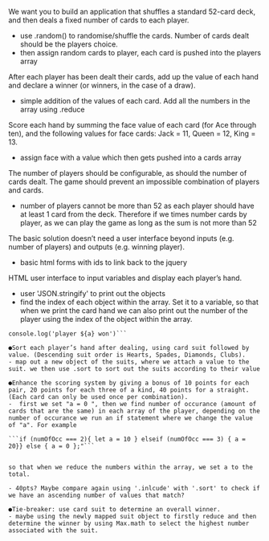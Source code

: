 We want you to build an application that shuffles a standard 52-card deck, and then deals a
fixed number of cards to each player.
  - use .random() to randomise/shuffle the cards. Number of cards dealt should be the players choice.
  - then assign random cards to player, each card is pushed into the players array

After each player has been dealt their cards, add up the value of each hand and declare a
winner (or winners, in the case of a draw).
 - simple addition of the values of each card. Add all the numbers in the array using .reduce


Score each hand by summing the face value of each card (for Ace through ten), and the
following values for face cards: Jack = 11, Queen = 12, King = 13.
  - assign face with a value which then gets pushed into a cards array

The number of players should be configurable, as should the number of cards dealt. The
game should prevent an impossible combination of players and cards.
  - number of players cannot be more than 52 as each player should have at least 1 card from the deck. Therefore if we times number cards by player, as we can play the game as long as the sum is not more than 52


The basic solution doesn’t need a user interface beyond inputs (e.g. number of players) and
outputs (e.g. winning player).
  - basic html forms with ids to link back to the jquery

HTML user interface to input variables and display each player’s hand.
  - user 'JSON.stringify' to print out the objects
  - find the index of each object within the array. Set it to a variable, so that when we print the card hand we can also print out the number of the player using the index of the object within the array.

  ```ie let a = array.indexOf("");
  console.log('player ${a} won')```

●Sort each player’s hand after dealing, using card suit followed by value. (Descending suit order is Hearts, Spades, Diamonds, Clubs).
  - map out a new object of the suits, where we attach a value to the suit. we then use .sort to sort out the suits according to their value

●Enhance the scoring system by giving a bonus of 10 points for each pair, 20 points for each three of a kind, 40 points for a straight. (Each card can only be used once per combination).
  -  first we set "a = 0 ", then we find number of occurance (amount of cards that are the same) in each array of the player, depending on the number of occurance we run an if statement where we change the value of "a". For example

  ```if (numOfOcc === 2){ let a = 10 } elseif (numOfOcc === 3) { a = 20}} else { a = 0 };"```


  so that when we reduce the numbers within the array, we set a to the total.
  
  - 40pts? Maybe compare again using '.inlcude' with '.sort' to check if we have an ascending number of values that match?

●Tie-breaker: use card suit to determine an overall winner.
  - maybe using the newly mapped suit object to firstly reduce and then determine the winner by using Max.math to select the highest number associated with the suit.
